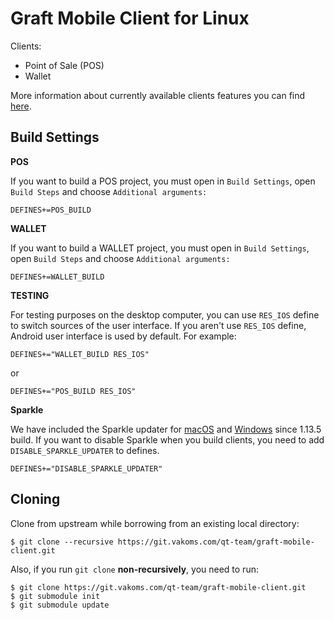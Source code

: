 # Graft Mobile Client for Linux

Clients:
* Point of Sale (POS)
* Wallet

More information about currently available clients features you can find 
[here](FEATURES.md).

## Build Settings ##
**POS**

If you want to build a POS project, you must open in `Build Settings`, open `Build Steps` and choose `Additional arguments:`

```
DEFINES+=POS_BUILD
```

**WALLET**

If you want to build a WALLET project, you must open in `Build Settings`, open `Build Steps` and choose `Additional arguments:`

```
DEFINES+=WALLET_BUILD
```

**TESTING**

For testing purposes on the desktop computer, you can use `RES_IOS` define to switch sources of the user interface. If you 
aren't use `RES_IOS` define, Android user interface is used by default. For example:

```
DEFINES+="WALLET_BUILD RES_IOS"
```

or

```
DEFINES+="POS_BUILD RES_IOS"
```

**Sparkle**

We have included the Sparkle updater for [macOS](https://sparkle-project.org/) and [Windows](https://winsparkle.org/) since 1.13.5 build. If you want to disable Sparkle when you build clients, you need to add `DISABLE_SPARKLE_UPDATER` to defines.

```
DEFINES+="DISABLE_SPARKLE_UPDATER"
```

## Cloning ##

Clone from upstream while borrowing from an existing local directory:

```
$ git clone --recursive https://git.vakoms.com/qt-team/graft-mobile-client.git
```

Also, if you run `git clone` **non-recursively**, you need to run:

```
$ git clone https://git.vakoms.com/qt-team/graft-mobile-client.git
$ git submodule init
$ git submodule update
```
